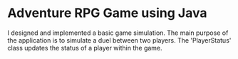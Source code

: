 # Adventure RPG Game using Java

I designed and implemented a basic game simulation. The main purpose of the application is 
to simulate a duel between two players. The 'PlayerStatus' class updates the status of 
a player within the game.
